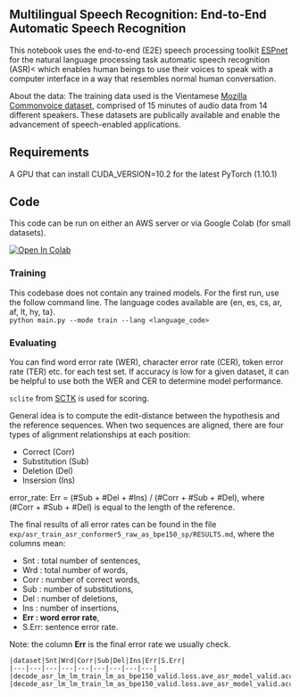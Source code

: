 ## Multilingual Speech Recognition: End-to-End Automatic Speech Recognition
This notebook uses the end-to-end (E2E) speech processing toolkit [ESPnet](https://github.com/espnet/espnet) for the natural language processing task automatic speech recognition (ASR)< which enables human beings to use their voices to speak with a computer interface in a way that resembles normal human conversation.<br>

About the data: The training data used is the Vientamese [Mozilla Commonvoice dataset](https://commonvoice.mozilla.org/en/datasets), comprised of 15 minutes of audio data from 14 different speakers. These datasets are publically available and enable the advancement of speech-enabled applications. 


## Requirements
A GPU that can install CUDA_VERSION=10.2 for the latest PyTorch (1.10.1)

## Code
This code can be run on either an AWS server or via Google Colab (for small datasets). 

[![Open In Colab](https://colab.research.google.com/assets/colab-badge.svg)](https://colab.research.google.com/drive/1f0vRkvWROCbvkop4yOpkuulBiY24_q0h?usp=sharing)


### Training
This codebase does not contain any trained models. For the first run, use the follow command line. 
The language codes available are {en, es, cs, ar, af, lt, hy, ta}. <br> 
`python main.py --mode train --lang <language_code>`

### Evaluating
You can find word error rate (WER), character error rate (CER), token error rate (TER) etc. for each test set. If accuracy is low for a given dataset, it can be helpful to use both the WER and CER to determine model performance. 

`sclite` from [SCTK](https://github.com/usnistgov/SCTK) is used for scoring.

General idea is to compute the edit-distance between the hypothesis and the reference sequences. When two sequences are aligned, there are four types of alignment relationships at each position:
* Correct (Corr)
* Substitution (Sub)
* Deletion (Del)
* Insersion (Ins)

error_rate: Err = (#Sub + #Del + #Ins) / (#Corr + #Sub + #Del), where (#Corr + #Sub + #Del) is equal to the length of the reference.

The final results of all error rates can be found in the file `exp/asr_train_asr_conformer5_raw_as_bpe150_sp/RESULTS.md`, where the columns mean:
 - Snt  : total number of sentences,
 - Wrd : total number of words, 
 - Corr : number of correct words,
 - Sub  : number of substitutions,
 - Del : number of deletions,
 - Ins : number of insertions,
 - **Err : word error rate**,
 - S.Err: sentence error rate.

Note: the column **Err** is the final error rate we usually check.

```
|dataset|Snt|Wrd|Corr|Sub|Del|Ins|Err|S.Err|                   
|---|---|---|---|---|---|---|---|---|                                                  
|decode_asr_lm_lm_train_lm_as_bpe150_valid.loss.ave_asr_model_valid.acc.ave/dev_as|124|1010|0.0|13.6|86.4|0.0|100.0|100.0|
|decode_asr_lm_lm_train_lm_as_bpe150_valid.loss.ave_asr_model_valid.acc.ave/test_as|41|314|0.0|14.3|85.7|0.0|100.0|100.0|
```
